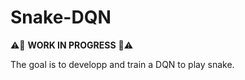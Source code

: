 # Snake-DQN

:warning::wrench: **WORK IN PROGRESS** :wrench::warning:

The goal is to developp and train a DQN to play snake. 